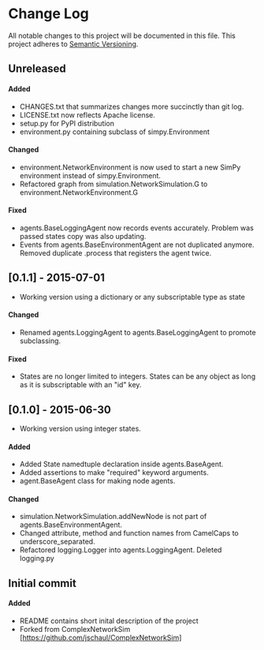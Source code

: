 # Change Log
All notable changes to this project will be documented in this file.
This project adheres to [Semantic Versioning](http://semver.org).

## Unreleased
#### Added
- CHANGES.txt that summarizes changes more succinctly than git log.
- LICENSE.txt now reflects Apache license.
- setup.py for PyPI distribution
- environment.py containing subclass of simpy.Environment
#### Changed
- environment.NetworkEnvironment is now used to start a new SimPy environment instead of simpy.Environment.
- Refactored graph from simulation.NetworkSimulation.G to environment.NetworkEnvironment.G
#### Fixed
- agents.BaseLoggingAgent now records events accurately. Problem was passed states copy was also updating.
- Events from agents.BaseEnvironmentAgent are not duplicated anymore. Removed duplicate .process that registers the
  agent twice.

## [0.1.1] - 2015-07-01
- Working version using a dictionary or any subscriptable type as state
#### Changed
- Renamed agents.LoggingAgent to agents.BaseLoggingAgent to promote subclassing.
#### Fixed
- States are no longer limited to integers. States can be any object as long as it is subscriptable with an "id" key.

## [0.1.0] - 2015-06-30
- Working version using integer states.
#### Added
- Added State namedtuple declaration inside agents.BaseAgent.
- Added assertions to make "required" keyword arguments.
- agent.BaseAgent class for making node agents.
#### Changed
- simulation.NetworkSimulation.addNewNode is not part of agents.BaseEnvironmentAgent.
- Changed attribute, method and function names from CamelCaps to underscore_separated.
- Refactored logging.Logger into agents.LoggingAgent. Deleted logging.py

## Initial commit
#### Added
- README contains short inital description of the project
- Forked from ComplexNetworkSim [https://github.com/jschaul/ComplexNetworkSim]
